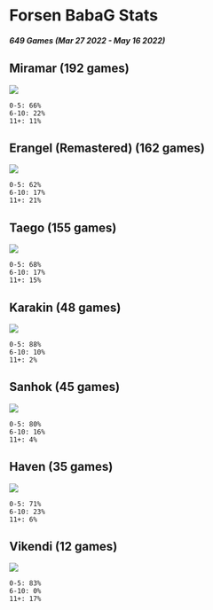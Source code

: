 # Forsen BabaG Stats
##### 649 Games (Mar 27 2022 - May 16 2022)
## Miramar (192 games)
![](img/Miramar_EN.webp)
```
0-5: 66%
6-10: 22%
11+: 11%
```
## Erangel (Remastered) (162 games)
![](img/Pubg_erangel_new.jpg)
```
0-5: 62%
6-10: 17%
11+: 21%
```
## Taego (155 games)
![](img/taego.jpg)
```
0-5: 68%
6-10: 17%
11+: 15%
```
## Karakin (48 games)
![](img/Karakin_Map.webp)
```
0-5: 88%
6-10: 10%
11+: 2%
```
## Sanhok (45 games)
![](img/Sanhok-map.webp)
```
0-5: 80%
6-10: 16%
11+: 4%
```
## Haven (35 games)
![](img/Heaven_Minimap.webp)
```
0-5: 71%
6-10: 23%
11+: 6%
```
## Vikendi (12 games)
![](img/Vikendi_Map.webp)
```
0-5: 83%
6-10: 0%
11+: 17%
```
